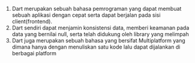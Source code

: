 1. Dart merupakan sebuah bahasa pemrograman yang dapat membuat sebuah aplikasi dengan cepat serta dapat berjalan pada sisi client(frontend).
2. Dart sendiri dapat menjamin konsistensi data, memberi keamanan pada data yang bernilai null, serta telah didukung oleh library yang melimpah
3. Dart juga merupakan sebuah bahasa yang bersifat Multiplatform yang dimana hanya dengan menuliskan satu kode lalu dapat dijalankan di berbagai platform